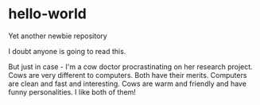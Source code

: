 # hello-world
Yet another newbie repository

I doubt anyone is going to read this.

But just in case - I'm a cow doctor procrastinating on her research project. 
Cows are very different to computers. 
Both have their merits.
Computers are clean and fast and interesting.
Cows are warm and friendly and have funny personalities.
I like both of them!
